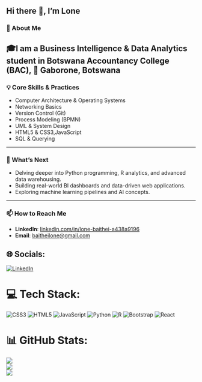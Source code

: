 ## Hi there 👋, I’m Lone

### 🔭 About Me
🎓I am a Business Intelligence & Data Analytics student in Botswana Accountancy College (BAC),
📍 Gaborone, Botswana
---

### 💡 Core Skills & Practices

- Computer Architecture & Operating Systems</br>
- Networking Basics</br>
- Version Control (Git)</br>
- Process Modeling (BPMN)</br>
- UML & System Design</br>
- HTML5 & CSS3,JavaScript </br>
- SQL & Querying</br>

---

### 🚀 What’s Next
- Delving deeper into Python programming, R analytics, and advanced data warehousing.
- Building real-world BI dashboards and data-driven web applications.
- Exploring machine learning pipelines and AI concepts.

---

### 📫 How to Reach Me
- **LinkedIn**: [linkedin.com/in/lone-baithei-a438a9196](https://www.linkedin.com/in/lone-baithei-a438a9196)  
- **Email**: baitheilone@gmail.com 


## 🌐 Socials:
[![LinkedIn](https://img.shields.io/badge/LinkedIn-%230077B5.svg?logo=linkedin&logoColor=white)](https://linkedin.com/in/lone-baithei-a438a9196) 
# 💻 Tech Stack:
![CSS3](https://img.shields.io/badge/css3-%231572B6.svg?style=for-the-badge&logo=css3&logoColor=white) ![HTML5](https://img.shields.io/badge/html5-%23E34F26.svg?style=for-the-badge&logo=html5&logoColor=white) ![JavaScript](https://img.shields.io/badge/javascript-%23323330.svg?style=for-the-badge&logo=javascript&logoColor=%23F7DF1E) ![Python](https://img.shields.io/badge/python-3670A0?style=for-the-badge&logo=python&logoColor=ffdd54) ![R](https://img.shields.io/badge/r-%23276DC3.svg?style=for-the-badge&logo=r&logoColor=white) ![Bootstrap](https://img.shields.io/badge/bootstrap-%238511FA.svg?style=for-the-badge&logo=bootstrap&logoColor=white) ![React](https://img.shields.io/badge/react-%2320232a.svg?style=for-the-badge&logo=react&logoColor=%2361DAFB)
# 📊 GitHub Stats:
![](https://github-readme-stats.vercel.app/api?username=Lonebaithei&theme=radical&hide_border=false&include_all_commits=false&count_private=false)<br/>
![](https://nirzak-streak-stats.vercel.app/?user=Lonebaithei&theme=radical&hide_border=false)<br/>
![](https://github-readme-stats.vercel.app/api/top-langs/?username=Lonebaithei&theme=radical&hide_border=false&include_all_commits=false&count_private=false&layout=compact)

<!-- Proudly created with GPRM ( https://gprm.itsvg.in ) -->
